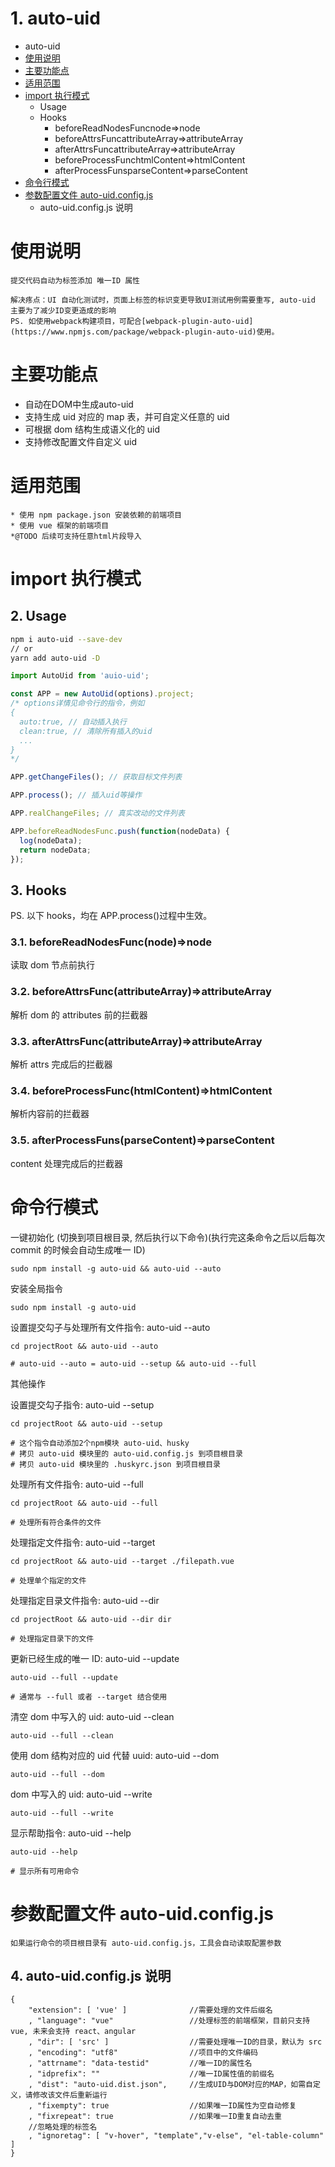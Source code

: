 
#  1. <a name='auto-uid'></a>auto-uid

<!-- TOC -->

- [<a name='auto-uid'></a>auto-uid](#a-nameauto-uidaauto-uid)
- [使用说明](#%E4%BD%BF%E7%94%A8%E8%AF%B4%E6%98%8E)
- [主要功能点](#%E4%B8%BB%E8%A6%81%E5%8A%9F%E8%83%BD%E7%82%B9)
- [适用范围](#%E9%80%82%E7%94%A8%E8%8C%83%E5%9B%B4)
- [import 执行模式](#import-%E6%89%A7%E8%A1%8C%E6%A8%A1%E5%BC%8F)
  - [<a name='Usage'></a>Usage](#a-nameusageausage)
  - [<a name='Hooks'></a>Hooks](#a-namehooksahooks)
    - [<a name='beforeReadNodesFuncnodenode'></a>beforeReadNodesFuncnode=>node](#a-namebeforereadnodesfuncnodenodeabeforereadnodesfuncnodenode)
    - [<a name='beforeAttrsFuncattributeArrayattributeArray'></a>beforeAttrsFuncattributeArray=>attributeArray](#a-namebeforeattrsfuncattributearrayattributearrayabeforeattrsfuncattributearrayattributearray)
    - [<a name='afterAttrsFuncattributeArrayattributeArray'></a>afterAttrsFuncattributeArray=>attributeArray](#a-nameafterattrsfuncattributearrayattributearrayaafterattrsfuncattributearrayattributearray)
    - [<a name='beforeProcessFunchtmlContenthtmlContent'></a>beforeProcessFunchtmlContent=>htmlContent](#a-namebeforeprocessfunchtmlcontenthtmlcontentabeforeprocessfunchtmlcontenthtmlcontent)
    - [<a name='afterProcessFunsparseContentparseContent'></a>afterProcessFunsparseContent=>parseContent](#a-nameafterprocessfunsparsecontentparsecontentaafterprocessfunsparsecontentparsecontent)
- [命令行模式](#%E5%91%BD%E4%BB%A4%E8%A1%8C%E6%A8%A1%E5%BC%8F)
- [参数配置文件 auto-uid.config.js](#%E5%8F%82%E6%95%B0%E9%85%8D%E7%BD%AE%E6%96%87%E4%BB%B6-auto-uidconfigjs)
  - [<a name='auto-uid.config.js'></a>auto-uid.config.js 说明](#a-nameauto-uidconfigjsaauto-uidconfigjs-%E8%AF%B4%E6%98%8E)

<!-- /TOC -->
# 使用说明

    提交代码自动为标签添加 唯一ID 属性

    解决疼点：UI 自动化测试时，页面上标签的标识变更导致UI测试用例需要重写, auto-uid 主要为了减少ID变更造成的影响
    PS. 如使用webpack构建项目，可配合[webpack-plugin-auto-uid](https://www.npmjs.com/package/webpack-plugin-auto-uid)使用。

# 主要功能点

- 自动在DOM中生成auto-uid
- 支持生成 uid 对应的 map 表，并可自定义任意的 uid
- 可根据 dom 结构生成语义化的 uid
- 支持修改配置文件自定义 uid

# 适用范围

    * 使用 npm package.json 安装依赖的前端项目
    * 使用 vue 框架的前端项目
    *@TODO 后续可支持任意html片段导入

# import 执行模式

##  2. <a name='Usage'></a>Usage

```bash
npm i auto-uid --save-dev
// or
yarn add auto-uid -D

```

```javascript
import AutoUid from 'auio-uid';

const APP = new AutoUid(options).project;
/* options详情见命令行的指令，例如
{
  auto:true, // 自动插入执行
  clean:true, // 清除所有插入的uid
  ...
}
*/

APP.getChangeFiles(); // 获取目标文件列表

APP.process(); // 插入uid等操作

APP.realChangeFiles; // 真实改动的文件列表

APP.beforeReadNodesFunc.push(function(nodeData) {
  log(nodeData);
  return nodeData;
});
```

##  3. <a name='Hooks'></a>Hooks

PS. 以下 hooks，均在 APP.process()过程中生效。

###  3.1. <a name='beforeReadNodesFuncnodenode'></a>beforeReadNodesFunc(node)=>node

读取 dom 节点前执行

###  3.2. <a name='beforeAttrsFuncattributeArrayattributeArray'></a>beforeAttrsFunc(attributeArray)=>attributeArray

解析 dom 的 attributes 前的拦截器

###  3.3. <a name='afterAttrsFuncattributeArrayattributeArray'></a>afterAttrsFunc(attributeArray)=>attributeArray

解析 attrs 完成后的拦截器

###  3.4. <a name='beforeProcessFunchtmlContenthtmlContent'></a>beforeProcessFunc(htmlContent)=>htmlContent

解析内容前的拦截器

###  3.5. <a name='afterProcessFunsparseContentparseContent'></a>afterProcessFuns(parseContent)=>parseContent

content 处理完成后的拦截器

# 命令行模式

一键初始化 (切换到项目根目录, 然后执行以下命令)(执行完这条命令之后以后每次 commit 的时候会自动生成唯一 ID)

    sudo npm install -g auto-uid && auto-uid --auto

安装全局指令

    sudo npm install -g auto-uid

设置提交勾子与处理所有文件指令: auto-uid --auto

    cd projectRoot && auto-uid --auto

    # auto-uid --auto = auto-uid --setup && auto-uid --full

其他操作

设置提交勾子指令: auto-uid --setup

    cd projectRoot && auto-uid --setup

    # 这个指令自动添加2个npm模块 auto-uid、husky
    # 拷贝 auto-uid 模块里的 auto-uid.config.js 到项目根目录
    # 拷贝 auto-uid 模块里的 .huskyrc.json 到项目根目录

处理所有文件指令: auto-uid --full

    cd projectRoot && auto-uid --full

    # 处理所有符合条件的文件

处理指定文件指令: auto-uid --target

    cd projectRoot && auto-uid --target ./filepath.vue

    # 处理单个指定的文件

处理指定目录文件指令: auto-uid --dir

    cd projectRoot && auto-uid --dir dir

    # 处理指定目录下的文件

更新已经生成的唯一 ID: auto-uid --update

    auto-uid --full --update

    # 通常与 --full 或者 --target 结合使用

清空 dom 中写入的 uid: auto-uid --clean

    auto-uid --full --clean

使用 dom 结构对应的 uid 代替 uuid: auto-uid --dom

    auto-uid --full --dom

dom 中写入的 uid: auto-uid --write

    auto-uid --full --write

显示帮助指令: auto-uid --help

    auto-uid --help

    # 显示所有可用命令

# 参数配置文件 auto-uid.config.js

    如果运行命令的项目根目录有 auto-uid.config.js，工具会自动读取配置参数

##  4. <a name='auto-uid.config.js'></a>auto-uid.config.js 说明

    {
        "extension": [ 'vue' ]              //需要处理的文件后缀名
        , "language": "vue"                 //处理标签的前端框架，目前只支持 vue, 未来会支持 react、angular
        , "dir": [ 'src' ]                  //需要处理唯一ID的目录，默认为 src
        , "encoding": "utf8"                //项目中的文件编码
        , "attrname": "data-testid"         //唯一ID的属性名
        , "idprefix": ""                    //唯一ID属性值的前缀名
        , "dist": "auto-uid.dist.json",     //生成UID与DOM对应的MAP，如需自定义，请修改该文件后重新运行
        , "fixempty": true                  //如果唯一ID属性为空自动修复
        , "fixrepeat": true                 //如果唯一ID重复自动去重
        //忽略处理的标签名
        , "ignoretag": [ "v-hover", "template","v-else", "el-table-column" ]
    }
